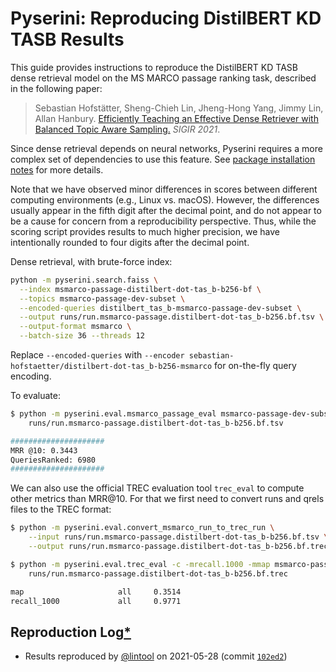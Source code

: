 # Pyserini: Reproducing DistilBERT KD TASB Results

This guide provides instructions to reproduce the DistilBERT KD TASB dense retrieval model on the MS MARCO passage ranking task, described in the following paper:

> Sebastian Hofstätter, Sheng-Chieh Lin, Jheng-Hong Yang, Jimmy Lin, Allan Hanbury. [Efficiently Teaching an Effective Dense Retriever with Balanced Topic Aware Sampling.](https://arxiv.org/abs/2104.06967) _SIGIR 2021_.

Since dense retrieval depends on neural networks, Pyserini requires a more complex set of dependencies to use this feature.
See [package installation notes](../README.md#installation) for more details.

Note that we have observed minor differences in scores between different computing environments (e.g., Linux vs. macOS).
However, the differences usually appear in the fifth digit after the decimal point, and do not appear to be a cause for concern from a reproducibility perspective.
Thus, while the scoring script provides results to much higher precision, we have intentionally rounded to four digits after the decimal point.

Dense retrieval, with brute-force index:

```bash
python -m pyserini.search.faiss \
  --index msmarco-passage-distilbert-dot-tas_b-b256-bf \
  --topics msmarco-passage-dev-subset \
  --encoded-queries distilbert_tas_b-msmarco-passage-dev-subset \
  --output runs/run.msmarco-passage.distilbert-dot-tas_b-b256.bf.tsv \
  --output-format msmarco \
  --batch-size 36 --threads 12
```

Replace `--encoded-queries` with `--encoder sebastian-hofstaetter/distilbert-dot-tas_b-b256-msmarco` for on-the-fly query encoding.

To evaluate:


```bash
$ python -m pyserini.eval.msmarco_passage_eval msmarco-passage-dev-subset \
    runs/run.msmarco-passage.distilbert-dot-tas_b-b256.bf.tsv

#####################
MRR @10: 0.3443
QueriesRanked: 6980
#####################
```

We can also use the official TREC evaluation tool `trec_eval` to compute other metrics than MRR@10. 
For that we first need to convert runs and qrels files to the TREC format:

```bash
$ python -m pyserini.eval.convert_msmarco_run_to_trec_run \
    --input runs/run.msmarco-passage.distilbert-dot-tas_b-b256.bf.tsv \
    --output runs/run.msmarco-passage.distilbert-dot-tas_b-b256.bf.trec

$ python -m pyserini.eval.trec_eval -c -mrecall.1000 -mmap msmarco-passage-dev-subset \
    runs/run.msmarco-passage.distilbert-dot-tas_b-b256.bf.trec

map                     all     0.3514
recall_1000             all     0.9771
```

## Reproduction Log[*](reproducibility.md)
 
+ Results reproduced by [@lintool](https://github.com/lintool) on 2021-05-28 (commit [`102ed2`](https://github.com/castorini/pyserini/commit/102ed2b2e8770978e4b3e09804913dcffb63c4a7))
